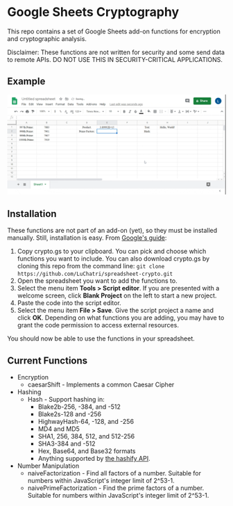 # Google Sheets Cryptography
This repo contains a set of Google Sheets add-on functions for encryption and cryptographic analysis.

Disclaimer: These functions are not written for security and some send data to remote APIs.  DO NOT USE THIS IN SECURITY-CRITICAL APPLICATIONS.
## Example
![](recording.gif)
## Installation
These functions are not part of an add-on (yet), so they must be installed manually.  Still, installation is easy.  From [Google's guide](https://developers.google.com/apps-script/guides/sheets/functions):
1. Copy crypto.gs to your clipboard.  You can pick and choose which functions you want to include.  You can also download crypto.gs by cloning this repo from the command line: `git clone https://github.com/LuChatri/spreadsheet-crypto.git`
2. Open the spreadsheet you want to add the functions to.
3. Select the menu item **Tools > Script editor**. If you are presented with a welcome screen, click **Blank Project** on the left to start a new project.
4. Paste the code into the script editor.
5. Select the menu item **File > Save**. Give the script project a name and click **OK**.  Depending on what functions you are adding, you may have to grant the code permission to access external resources.

You should now be able to use the functions in your spreadsheet.
## Current Functions
- Encryption
  - caesarShift - Implements a common Caesar Cipher
- Hashing
  - Hash - Support hashing in:
     - Blake2b-256, -384, and -512
     - Blake2s-128 and -256
     - HighwayHash-64, -128, and -256
     - MD4 and MD5
     - SHA1, 256, 384, 512, and 512-256
     - SHA3-384 and -512
     - Hex, Base64, and Base32 formats
     - Anything supported by [the hashify API](https://hashify.net/).
- Number Manipulation
  - naiveFactorization - Find all factors of a number.  Suitable for numbers within JavaScript's integer limit of 2^53-1.
  - naivePrimeFactorization - Find the prime factors of a number.  Suitable for numbers within JavaScript's integer limit of 2^53-1.
